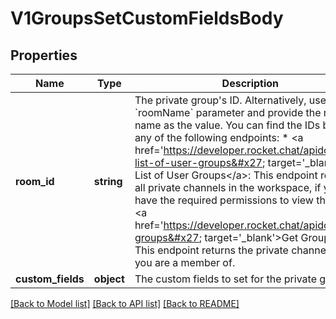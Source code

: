 # V1GroupsSetCustomFieldsBody

## Properties
Name | Type | Description | Notes
------------ | ------------- | ------------- | -------------
**room_id** | **string** | The private group&#x27;s ID. Alternatively, use the &#x60;roomName&#x60; parameter and provide the room&#x27;s name as the value. You can find the IDs by using any of the following endpoints: * &lt;a href&#x3D;&#x27;https://developer.rocket.chat/apidocs/get-list-of-user-groups&#x27; target&#x3D;&#x27;_blank&#x27;&gt;Get List of User Groups&lt;/a&gt;: This endpoint returns all private channels in the workspace, if you have the required permissions to view them. * &lt;a href&#x3D;&#x27;https://developer.rocket.chat/apidocs/get-groups&#x27; target&#x3D;&#x27;_blank&#x27;&gt;Get Groups&lt;/a&gt;: This endpoint returns the private channels that you are a member of. | 
**custom_fields** | **object** | The custom fields to set for the private group. | 

[[Back to Model list]](../../README.md#documentation-for-models) [[Back to API list]](../../README.md#documentation-for-api-endpoints) [[Back to README]](../../README.md)

